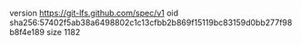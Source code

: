 version https://git-lfs.github.com/spec/v1
oid sha256:57402f5ab38a6498802c1c13cfbb2b869f15119bc83159d0bb277f98b8f4e189
size 1182
